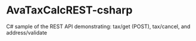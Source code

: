 AvaTaxCalcREST-csharp
=====================

C# sample of the REST API demonstrating: tax/get (POST), tax/cancel, and address/validate
